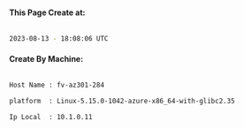 
   
#### This Page Create at:

```bash

2023-08-13 - 18:08:06 UTC

```

#### Create By Machine:

```bash

Host Name : fv-az301-284

platform  : Linux-5.15.0-1042-azure-x86_64-with-glibc2.35

Ip Local  : 10.1.0.11

```

